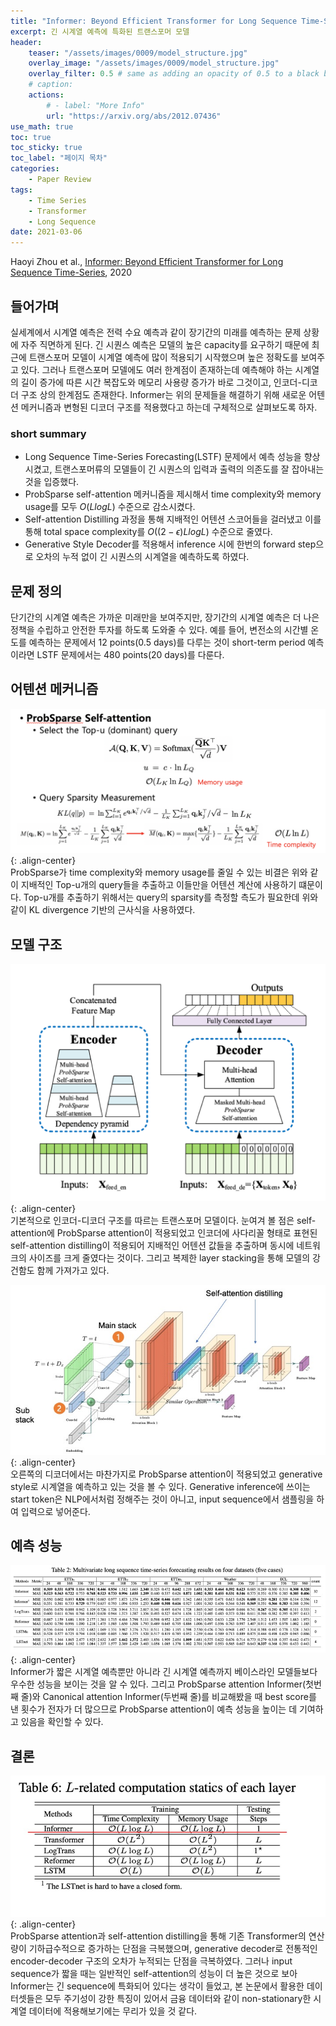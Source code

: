 ```yaml
---
title: "Informer: Beyond Efficient Transformer for Long Sequence Time-Series"
excerpt: 긴 시계열 예측에 특화된 트랜스포머 모델
header:
    teaser: "/assets/images/0009/model_structure.jpg"
    overlay_image: "/assets/images/0009/model_structure.jpg"
    overlay_filter: 0.5 # same as adding an opacity of 0.5 to a black background
    # caption: 
    actions:
        # - label: "More Info"
        url: "https://arxiv.org/abs/2012.07436"
use_math: true
toc: true
toc_sticky: true
toc_label: "페이지 목차"
categories: 
    - Paper Review
tags: 
    - Time Series
    - Transformer
    - Long Sequence
date: 2021-03-06
---
```


Haoyi Zhou et al., [Informer: Beyond Efficient Transformer for Long Sequence Time-Series](https://arxiv.org/pdf/2012.07436.pdf), 2020  

## 들어가며
실세계에서 시계열 예측은 전력 수요 예측과 같이 장기간의 미래를 예측하는 문제 상황에 자주 직면하게 된다. 긴 시퀀스 예측은 모델의 높은 capacity를 요구하기 때문에 최근에 트랜스포머 모델이 시계열 예측에 많이 적용되기 시작했으며 높은 정확도를 보여주고 있다. 그러나 트랜스포머 모델에도 여러 한계점이 존재하는데 예측해야 하는 시계열의 길이 증가에 따른 시간 복잡도와 메모리 사용량 증가가 바로 그것이고, 인코더-디코더 구조 상의 한계점도 존재한다. Informer는 위의 문제들을 해결하기 위해 새로운 어텐션 메커니즘과 변형된 디코더 구조를 적용했다고 하는데 구체적으로 살펴보도록 하자.

### short summary
- Long Sequence Time-Series Forecasting(LSTF) 문제에서 예측 성능을 향상시켰고, 트랜스포머류의 모델들이 긴 시퀀스의 입력과 출력의 의존도를 잘 잡아내는 것을 입증했다.
- ProbSparse self-attention 메커니즘을 제시해서 time complexity와 memory usage를 모두 $O(LlogL)$ 수준으로 감소시켰다.
- Self-attention Distilling 과정을 통해 지배적인 어텐션 스코어들을 걸러냈고 이를 통해 total space complexity를 $O((2-\epsilon)LlogL)$ 수준으로 줄였다.
- Generative Style Decoder를 적용해서 inference 시에 한번의 forward step으로 오차의 누적 없이 긴 시퀀스의 시계열을 예측하도록 하였다.

## 문제 정의
단기간의 시계열 예측은 가까운 미래만을 보여주지만, 장기간의 시계열 예측은 더 나은 정책을 수립하고 안전한 투자를 하도록 도와줄 수 있다. 예를 들어, 변전소의 시간별 온도를 예측하는 문제에서 12 points(0.5 days)를 다루는 것이 short-term period 예측이라면 LSTF 문제에서는 480 points(20 days)를 다룬다.

## 어텐션 메커니즘
![ProbSparse](/assets/images/0009/probsparse.jpg){: .align-center}  
ProbSparse가 time complexity와 memory usage를 줄일 수 있는 비결은 위와 같이 지배적인 Top-u개의 query들을 추출하고 이들만을 어텐션 계산에 사용하기 떄문이다. Top-u개를 추출하기 위해서는 query의 sparsity를 측정할 측도가 필요한데 위와 같이 KL divergence 기반의 근사식을 사용하였다.

## 모델 구조
![model structure](/assets/images/0009/model_structure.jpg){: .align-center}  
기본적으로 인코더-디코더 구조를 따르는 트랜스포머 모델이다. 눈여겨 볼 점은 self-attention에 ProbSparse attention이 적용되었고 인코더에 사다리꼴 형태로 표현된 self-attention distilling이 적용되어 지배적인 어텐션 값들을 추출하며 동시에 네트워크의 사이즈를 크게 줄였다는 것이다. 그리고 복제한 layer stacking을 통해 모델의 강건함도 함께 가져가고 있다.  

![encoder](/assets/images/0009/encoder.jpg){: .align-center}  
오른쪽의 디코더에서는 마찬가지로 ProbSparse attention이 적용되었고 generative style로 시계열을 예측하고 있는 것을 볼 수 있다. Generative inference에 쓰이는 start token은 NLP에서처럼 정해주는 것이 아니고, input sequence에서 샘플링을 하여 입력으로 넣어준다.

## 예측 성능
![result](/assets/images/0009/result.jpg){: .align-center}  
Informer가 짧은 시계열 예측뿐만 아니라 긴 시계열 예측까지 베이스라인 모델들보다 우수한 성능을 보이는 것을 알 수 있다. 그리고 ProbSparse attention Informer(첫번째 줄)와 Canonical attention Informer(두번째 줄)를 비교해봤을 때 best score를 낸 횟수가 전자가 더 많으므로 ProbSparse attention이 예측 성능을 높이는 데 기여하고 있음을 확인할 수 있다.

## 결론
![computation statics](/assets/images/0009/computation_statics.jpg){: .align-center}  
ProbSparse attention과 self-attention distilling을 통해 기존 Transformer의 연산량이 기하급수적으로 증가하는 단점을 극복했으며, generative decoder로 전통적인 encoder-decoder 구조의 오차가 누적되는 단점을 극복하였다. 그러나 input sequence가 짧을 때는 일반적인 self-attention의 성능이 더 높은 것으로 보아 Informer는 긴 sequence에 특화되어 있다는 생각이 들었고, 본 논문에서 활용한 데이터셋들은 모두 주기성이 강한 특징이 있어서 금융 데이터와 같이 non-stationary한 시계열 데이터에 적용해보기에는 무리가 있을 것 같다.

